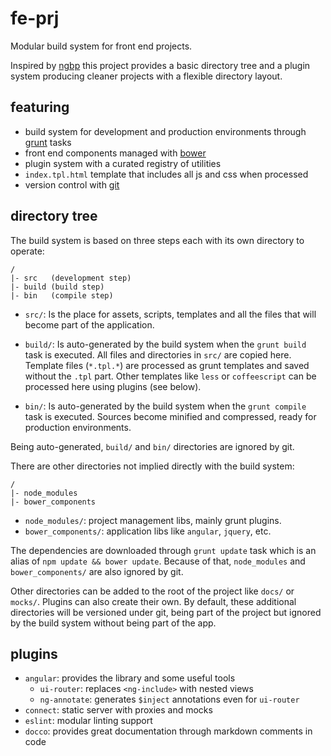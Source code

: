 fe-prj
======

Modular build system for front end projects.

Inspired by [ngbp][1] this project provides a basic directory tree and a plugin
system producing cleaner projects with a flexible directory layout.

featuring
---------

*   build system for development and production environments through
    [grunt][2] tasks
*   front end components managed with [bower][3]
*   plugin system with a curated registry of utilities
*   `index.tpl.html` template that includes all js and css when processed
*   version control with [git][4]

directory tree
--------------

The build system is based on three steps each with its own directory to
operate:

```
/
|- src   (development step)
|- build (build step)
|- bin   (compile step)
```

*   `src/`: Is the place for assets, scripts, templates and all the files that
    will become part of the application.
	
*   `build/`: Is auto-generated by the build system when the `grunt build`
    task is executed. All files and directories in `src/` are copied here. 
	Template files (`*.tpl.*`) are processed as grunt templates	and saved
	without the `.tpl` part. Other templates like `less` or	`coffeescript`
	can be processed here using plugins (see below).

*   `bin/`: Is auto-generated by the build system when the `grunt compile`
    task is executed. Sources become minified and compressed, ready for
	production environments.

Being auto-generated, `build/` and `bin/` directories are ignored by git.

There are other directories not implied directly with the build system:

```
/
|- node_modules
|- bower_components
```

*   `node_modules/`: project management libs, mainly grunt plugins.
*   `bower_components/`: application libs like `angular`, `jquery`, etc.

The dependencies are downloaded through `grunt update` task which is an alias
of `npm update && bower update`. Because of that, `node_modules` and
`bower_components/` are also ignored by git.

Other directories can be added to the root of the project like `docs/` or
`mocks/`. Plugins can also create their own. By default, these additional
directories will be versioned under git, being part of the project but ignored
by the build system without being part of the app.

plugins
-------

*   `angular`: provides the library and some useful tools
    *   `ui-router`: replaces `<ng-include>` with nested views
    *   `ng-annotate`: generates `$inject` annotations even for `ui-router`
*   `connect`: static server with proxies and mocks
*   `eslint`: modular linting support
*   `docco`: provides great documentation through markdown comments in code

[1]: https://github.com/ngbp/ngbp
[2]: https://github.com/gruntjs/grunt
[3]: http://bower.io/
[4]: http://git-scm.com/